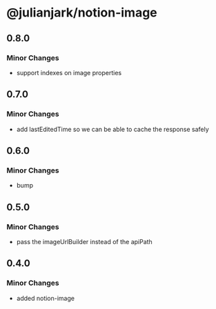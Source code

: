 # @julianjark/notion-image

## 0.8.0

### Minor Changes

- support indexes on image properties

## 0.7.0

### Minor Changes

- add lastEditedTime so we can be able to cache the response safely

## 0.6.0

### Minor Changes

- bump

## 0.5.0

### Minor Changes

- pass the imageUrlBuilder instead of the apiPath

## 0.4.0

### Minor Changes

- added notion-image
